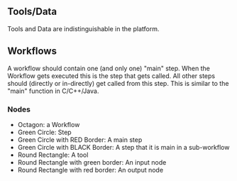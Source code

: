 

## Tools/Data
Tools and Data are indistinguishable in the platform.  


## Workflows 
A workflow should contain one (and only one) "main" step. When the Workflow gets executed this is the step that gets called. All other steps should (directly or in-directly) get called from this step. This is similar to the "main" function in C/C++/Java.

### Nodes
* Octagon: a Workflow
* Green Circle: Step
* Green Circle with RED Border: A main step
* Green Circle with BLACK Border: A step that it is main in a sub-workflow 
* Round Rectangle: A tool
* Round Rectangle with green border: An input node
* Round Rectangle with red border: An output node


